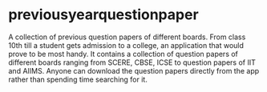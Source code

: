 previousyearquestionpaper
=========================

 A collection of previous question papers of different boards. From class 10th till a student gets admission to a college, an application that would prove to be most handy. It contains a collection of question papers of different boards ranging from SCERE, CBSE, ICSE to question papers of IIT and AIIMS. Anyone can download the question papers directly from the app rather than spending time searching for it. 
